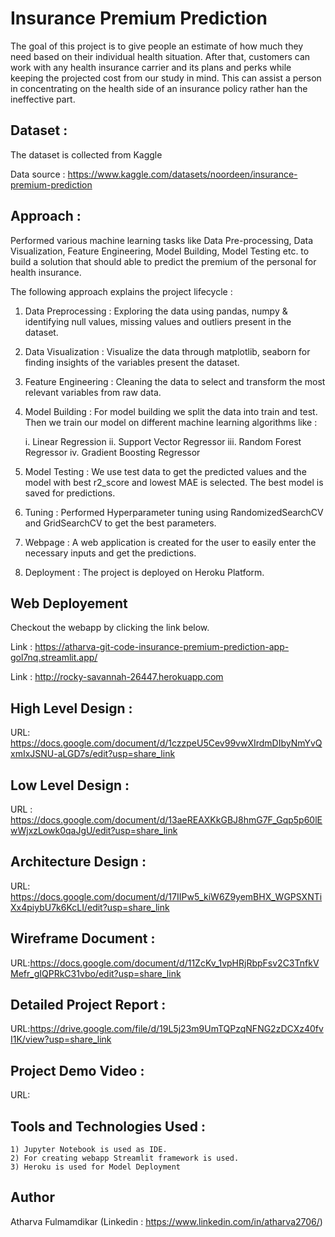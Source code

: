 
# Insurance Premium Prediction

The goal of this project is to give people an estimate of how much they need based on their individual health situation. After that, customers can work with any health insurance carrier and its plans and perks while keeping the projected cost from our study in mind. This can assist a person in concentrating on the health side of an insurance policy rather han the ineffective part.


## Dataset :
The dataset is collected from Kaggle

Data source : https://www.kaggle.com/datasets/noordeen/insurance-premium-prediction
## Approach :

Performed various machine learning tasks like Data Pre-processing, Data Visualization, Feature Engineering, Model Building, Model Testing etc. to build a solution that should able to predict the premium of the personal for health insurance.

The following approach explains the project lifecycle :

1) Data Preprocessing : Exploring the data using pandas, numpy & identifying null values, missing values and outliers present in the dataset.
2) Data Visualization : Visualize the data through matplotlib, seaborn for finding insights of the variables present the dataset.
3) Feature Engineering : Cleaning the data to select and transform the most relevant variables from raw data.
4) Model Building : For model building we split the data into train and test. Then we train our model on different machine learning algorithms like :

    i.   Linear Regression
    ii.  Support Vector Regressor
    iii. Random Forest Regressor
    iv.  Gradient Boosting Regressor

5) Model Testing : We use test data to get the predicted values and the model with best r2_score and lowest MAE is selected. The best model is saved for predictions.
6) Tuning : Performed Hyperparameter tuning using RandomizedSearchCV and GridSearchCV to get the best parameters.
7) Webpage : A web application is created for the user to easily enter the necessary inputs and get the predictions.
8) Deployment : The project is deployed on Heroku Platform.
## Web Deployement
Checkout the webapp by clicking the link below.

Link : https://atharva-git-code-insurance-premium-prediction-app-gol7nq.streamlit.app/

Link : http://rocky-savannah-26447.herokuapp.com

## High Level Design :

URL: https://docs.google.com/document/d/1czzpeU5Cev99vwXIrdmDIbyNmYvQxmIxJSNU-aLGD7s/edit?usp=share_link
## Low Level Design :

URL : https://docs.google.com/document/d/13aeREAXKkGBJ8hmG7F_Gqp5p60lEwWjxzLowk0qaJgU/edit?usp=share_link
## Architecture Design :

URL: https://docs.google.com/document/d/17IIPw5_kiW6Z9yemBHX_WGPSXNTiXx4piybU7k6KcLI/edit?usp=share_link
## Wireframe Document :

URL:https://docs.google.com/document/d/11ZcKv_1vpHRjRbpFsv2C3TnfkVMefr_gIQPRkC31vbo/edit?usp=share_link

## Detailed Project Report :

URL:https://drive.google.com/file/d/19L5j23m9UmTQPzqNFNG2zDCXz40fvI1K/view?usp=share_link
## Project Demo Video :

   URL:

## Tools and Technologies Used :

    1) Jupyter Notebook is used as IDE.
    2) For creating webapp Streamlit framework is used.
    3) Heroku is used for Model Deployment
## Author

Atharva Fulmamdikar (Linkedin : https://www.linkedin.com/in/atharva2706/)
